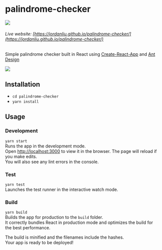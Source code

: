 # palindrome-checker
<a href="https://travis-ci.org/jordanliu/palindrome-checker" alt="Travis CI" rel="noopener noreferrer"
        target="_blank">
<img src="https://travis-ci.org/jordanliu/palindrome-checker.svg?branch=master"/></a></br>

 ###### Live website: [https://jordanliu.github.io/palindrome-checker/](https://jordanliu.github.io/palindrome-checker/)

Simple palindrome checker built in React using [Create-React-App](https://github.com/facebook/create-react-app) and [Ant Design](https://github.com/ant-design/ant-design)

<img src="https://user-images.githubusercontent.com/9423525/71207291-88821a80-2274-11ea-9d33-12cffd71f7bf.png"/>


## Installation
- `cd palindrome-checker`
- `yarn install`

## Usage

### Development

```yarn start```<br />
Runs the app in the development mode.<br />
Open [http://localhost:3000](http://localhost:3000) to view it in the browser.
The page will reload if you make edits.<br />
You will also see any lint errors in the console.

### Test

```yarn test```<br />
Launches the test runner in the interactive watch mode.<br />

### Build

```yarn build```<br />
Builds the app for production to the `build` folder.<br />
It correctly bundles React in production mode and optimizes the build for the best performance.

The build is minified and the filenames include the hashes.<br />
Your app is ready to be deployed!

